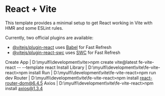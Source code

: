 # React + Vite

This template provides a minimal setup to get React working in Vite with HMR and some ESLint rules.

Currently, two official plugins are available:

- [@vitejs/plugin-react](https://github.com/vitejs/vite-plugin-react/blob/main/packages/plugin-react/README.md) uses [Babel](https://babeljs.io/) for Fast Refresh
- [@vitejs/plugin-react-swc](https://github.com/vitejs/vite-plugin-react-swc) uses [SWC](https://swc.rs/) for Fast Refresh

Create App				| D:\myulfi\development\vite>npm create vite@latest fe-vite-react -- --template react
Install Library			| D:\myulfi\development\vite\fe-vite-react>npm install
Run						| D:\myulfi\development\vite\fe-vite-react>npm run dev
Router					| D:\myulfi\development\vite\fe-vite-react>npm install react-router-dom@6.4.5
Axios					| D:\myulfi\development\vite\fe-vite-react>npm install axios@1.3.4